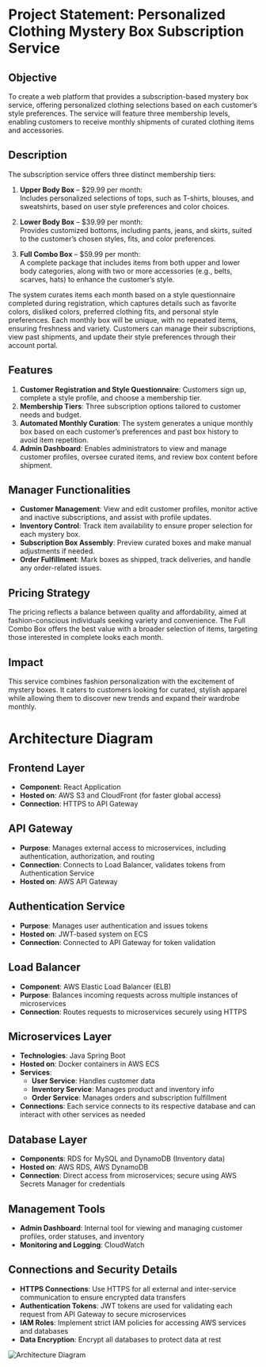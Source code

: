 # Project Statement: Personalized Clothing Mystery Box Subscription Service

## Objective
To create a web platform that provides a subscription-based mystery box service, offering personalized clothing selections based on each customer’s style preferences. The service will feature three membership levels, enabling customers to receive monthly shipments of curated clothing items and accessories.

## Description
The subscription service offers three distinct membership tiers:

1. **Upper Body Box** – $29.99 per month:  
   Includes personalized selections of tops, such as T-shirts, blouses, and sweatshirts, based on user style preferences and color choices.

2. **Lower Body Box** – $39.99 per month:  
   Provides customized bottoms, including pants, jeans, and skirts, suited to the customer’s chosen styles, fits, and color preferences.

3. **Full Combo Box** – $59.99 per month:  
   A complete package that includes items from both upper and lower body categories, along with two or more accessories (e.g., belts, scarves, hats) to enhance the customer’s style.

The system curates items each month based on a style questionnaire completed during registration, which captures details such as favorite colors, disliked colors, preferred clothing fits, and personal style preferences. Each monthly box will be unique, with no repeated items, ensuring freshness and variety. Customers can manage their subscriptions, view past shipments, and update their style preferences through their account portal.

## Features
1. **Customer Registration and Style Questionnaire**: Customers sign up, complete a style profile, and choose a membership tier.
2. **Membership Tiers**: Three subscription options tailored to customer needs and budget.
3. **Automated Monthly Curation**: The system generates a unique monthly box based on each customer’s preferences and past box history to avoid item repetition.
4. **Admin Dashboard**: Enables administrators to view and manage customer profiles, oversee curated items, and review box content before shipment.

## Manager Functionalities
- **Customer Management**: View and edit customer profiles, monitor active and inactive subscriptions, and assist with profile updates.
- **Inventory Control**: Track item availability to ensure proper selection for each mystery box.
- **Subscription Box Assembly**: Preview curated boxes and make manual adjustments if needed.
- **Order Fulfillment**: Mark boxes as shipped, track deliveries, and handle any order-related issues.

## Pricing Strategy
The pricing reflects a balance between quality and affordability, aimed at fashion-conscious individuals seeking variety and convenience. The Full Combo Box offers the best value with a broader selection of items, targeting those interested in complete looks each month.

## Impact
This service combines fashion personalization with the excitement of mystery boxes. It caters to customers looking for curated, stylish apparel while allowing them to discover new trends and expand their wardrobe monthly.

# Architecture Diagram

## Frontend Layer
- **Component**: React Application
- **Hosted on**: AWS S3 and CloudFront (for faster global access)
- **Connection**: HTTPS to API Gateway

## API Gateway
- **Purpose**: Manages external access to microservices, including authentication, authorization, and routing
- **Connection**: Connects to Load Balancer, validates tokens from Authentication Service
- **Hosted on**: AWS API Gateway

## Authentication Service
- **Purpose**: Manages user authentication and issues tokens
- **Hosted on**: JWT-based system on ECS
- **Connection**: Connected to API Gateway for token validation

## Load Balancer
- **Component**: AWS Elastic Load Balancer (ELB)
- **Purpose**: Balances incoming requests across multiple instances of microservices
- **Connection**: Routes requests to microservices securely using HTTPS

## Microservices Layer
- **Technologies**: Java Spring Boot
- **Hosted on**: Docker containers in AWS ECS
- **Services**:
  - **User Service**: Handles customer data
  - **Inventory Service**: Manages product and inventory info
  - **Order Service**: Manages orders and subscription fulfillment
- **Connections**: Each service connects to its respective database and can interact with other services as needed

## Database Layer
- **Components**: RDS for MySQL and DynamoDB (Inventory data)
- **Hosted on**: AWS RDS, AWS DynamoDB
- **Connection**: Direct access from microservices; secure using AWS Secrets Manager for credentials

## Management Tools
- **Admin Dashboard**: Internal tool for viewing and managing customer profiles, order statuses, and inventory
- **Monitoring and Logging**: CloudWatch

## Connections and Security Details
- **HTTPS Connections**: Use HTTPS for all external and inter-service communication to ensure encrypted data transfers
- **Authentication Tokens**: JWT tokens are used for validating each request from API Gateway to secure microservices
- **IAM Roles**: Implement strict IAM policies for accessing AWS services and databases
- **Data Encryption**: Encrypt all databases to protect data at rest

![Architecture Diagram](iamges/diagram.png)


